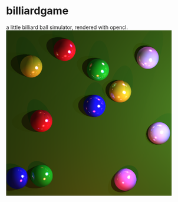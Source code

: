 # billiardgame
a little billiard ball simulator, rendered with opencl.
![Demo](https://github.com/krummelur/billiardgame/blob/master/image.png)
